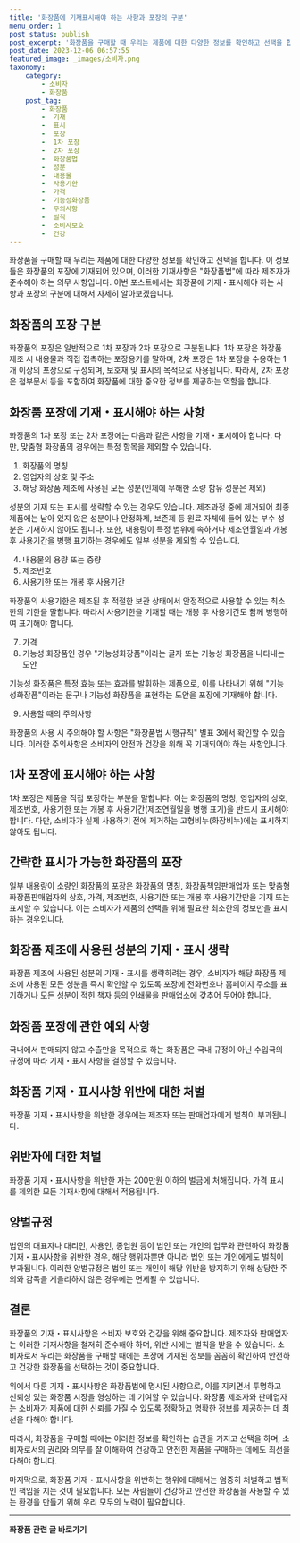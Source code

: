 ```yaml
---
title: '화장품에 기재표시해야 하는 사항과 포장의 구분'
menu_order: 1
post_status: publish
post_excerpt: '화장품을 구매할 때 우리는 제품에 대한 다양한 정보를 확인하고 선택을 합니다. 이 정보들은 화장품의 포장에 기재되어 있으며, 이러한 기재사항은  화장품법 에 따라 제조자가 준수해야 하는 의무 사항입니다. 이번 포스트에서는 화장품에 기재 표시해야 하는 사항과 포장의 구분에 대해서 자세히 알아보겠습니다.'
post_date: 2023-12-06 06:57:55
featured_image: _images/소비자.png
taxonomy:
    category:
        - 소비자
        - 화장품
    post_tag:
        - 화장품
        -  기재
        -  표시
        -  포장
        -  1차 포장
        -  2차 포장
        -  화장품법
        -  성분
        -  내용물
        -  사용기한
        -  가격
        -  기능성화장품
        -  주의사항
        -  벌칙
        -  소비자보호
        -  건강
---
```



화장품을 구매할 때 우리는 제품에 대한 다양한 정보를 확인하고 선택을 합니다. 이 정보들은 화장품의 포장에 기재되어 있으며, 이러한 기재사항은 "화장품법"에 따라 제조자가 준수해야 하는 의무 사항입니다. 이번 포스트에서는 화장품에 기재・표시해야 하는 사항과 포장의 구분에 대해서 자세히 알아보겠습니다.

## 화장품의 포장 구분

화장품의 포장은 일반적으로 1차 포장과 2차 포장으로 구분됩니다. 1차 포장은 화장품 제조 시 내용물과 직접 접촉하는 포장용기를 말하며, 2차 포장은 1차 포장을 수용하는 1개 이상의 포장으로 구성되며, 보호재 및 표시의 목적으로 사용됩니다. 따라서, 2차 포장은 첨부문서 등을 포함하여 화장품에 대한 중요한 정보를 제공하는 역할을 합니다.

## 화장품 포장에 기재・표시해야 하는 사항

화장품의 1차 포장 또는 2차 포장에는 다음과 같은 사항을 기재・표시해야 합니다. 다만, 맞춤형 화장품의 경우에는 특정 항목을 제외할 수 있습니다.

1. 화장품의 명칭
2. 영업자의 상호 및 주소
3. 해당 화장품 제조에 사용된 모든 성분(인체에 무해한 소량 함유 성분은 제외)

성분의 기재 또는 표시를 생략할 수 있는 경우도 있습니다. 제조과정 중에 제거되어 최종 제품에는 남아 있지 않은 성분이나 안정화제, 보존제 등 원료 자체에 들어 있는 부수 성분은 기재하지 않아도 됩니다. 또한, 내용량이 특정 범위에 속하거나 제조연월일과 개봉 후 사용기간을 병행 표기하는 경우에도 일부 성분을 제외할 수 있습니다.

4. 내용물의 용량 또는 중량
5. 제조번호
6. 사용기한 또는 개봉 후 사용기간

화장품의 사용기한은 제조된 후 적절한 보관 상태에서 안정적으로 사용할 수 있는 최소한의 기한을 말합니다. 따라서 사용기한을 기재할 때는 개봉 후 사용기간도 함께 병행하여 표기해야 합니다.

7. 가격
8. 기능성 화장품인 경우 "기능성화장품"이라는 글자 또는 기능성 화장품을 나타내는 도안

기능성 화장품은 특정 효능 또는 효과를 발휘하는 제품으로, 이를 나타내기 위해 "기능성화장품"이라는 문구나 기능성 화장품을 표현하는 도안을 포장에 기재해야 합니다.

9. 사용할 때의 주의사항

화장품의 사용 시 주의해야 할 사항은 "화장품법 시행규칙" 별표 3에서 확인할 수 있습니다. 이러한 주의사항은 소비자의 안전과 건강을 위해 꼭 기재되어야 하는 사항입니다.

## 1차 포장에 표시해야 하는 사항

1차 포장은 제품을 직접 포장하는 부분을 말합니다. 이는 화장품의 명칭, 영업자의 상호, 제조번호, 사용기한 또는 개봉 후 사용기간(제조연월일을 병행 표기)을 반드시 표시해야 합니다. 다만, 소비자가 실제 사용하기 전에 제거하는 고형비누(화장비누)에는 표시하지 않아도 됩니다.

## 간략한 표시가 가능한 화장품의 포장

일부 내용량이 소량인 화장품의 포장은 화장품의 명칭, 화장품책임판매업자 또는 맞춤형화장품판매업자의 상호, 가격, 제조번호, 사용기한 또는 개봉 후 사용기간만을 기재 또는 표시할 수 있습니다. 이는 소비자가 제품의 선택을 위해 필요한 최소한의 정보만을 표시하는 경우입니다.

## 화장품 제조에 사용된 성분의 기재・표시 생략

화장품 제조에 사용된 성분의 기재・표시를 생략하려는 경우, 소비자가 해당 화장품 제조에 사용된 모든 성분을 즉시 확인할 수 있도록 포장에 전화번호나 홈페이지 주소를 표기하거나 모든 성분이 적힌 책자 등의 인쇄물을 판매업소에 갖추어 두어야 합니다.

## 화장품 포장에 관한 예외 사항

국내에서 판매되지 않고 수출만을 목적으로 하는 화장품은 국내 규정이 아닌 수입국의 규정에 따라 기재・표시 사항을 결정할 수 있습니다.

## 화장품 기재・표시사항 위반에 대한 처벌

화장품 기재・표시사항을 위반한 경우에는 제조자 또는 판매업자에게 벌칙이 부과됩니다. 

## 위반자에 대한 처벌

화장품 기재・표시사항을 위반한 자는 200만원 이하의 벌금에 처해집니다. 가격 표시를 제외한 모든 기재사항에 대해서 적용됩니다.

## 양벌규정

법인의 대표자나 대리인, 사용인, 종업원 등이 법인 또는 개인의 업무와 관련하여 화장품 기재・표시사항을 위반한 경우, 해당 행위자뿐만 아니라 법인 또는 개인에게도 벌칙이 부과됩니다. 이러한 양벌규정은 법인 또는 개인이 해당 위반을 방지하기 위해 상당한 주의와 감독을 게을리하지 않은 경우에는 면제될 수 있습니다.

## 결론

화장품의 기재・표시사항은 소비자 보호와 건강을 위해 중요합니다. 제조자와 판매업자는 이러한 기재사항을 철저히 준수해야 하며, 위반 시에는 벌칙을 받을 수 있습니다. 소비자로서 우리는 화장품을 구매할 때에는 포장에 기재된 정보를 꼼꼼히 확인하여 안전하고 건강한 화장품을 선택하는 것이 중요합니다.

위에서 다룬 기재・표시사항은 화장품법에 명시된 사항으로, 이를 지키면서 투명하고 신뢰성 있는 화장품 시장을 형성하는 데 기여할 수 있습니다. 화장품 제조자와 판매업자는 소비자가 제품에 대한 신뢰를 가질 수 있도록 정확하고 명확한 정보를 제공하는 데 최선을 다해야 합니다.

따라서, 화장품을 구매할 때에는 이러한 정보를 확인하는 습관을 가지고 선택을 하며, 소비자로서의 권리와 의무를 잘 이해하여 건강하고 안전한 제품을 구매하는 데에도 최선을 다해야 합니다.

마지막으로, 화장품 기재・표시사항을 위반하는 행위에 대해서는 엄중히 처벌하고 법적인 책임을 지는 것이 필요합니다. 모든 사람들이 건강하고 안전한 화장품을 사용할 수 있는 환경을 만들기 위해 우리 모두의 노력이 필요합니다.
<!-- wp:separator -->
<hr class="wp-block-separator has-alpha-channel-opacity"/>
<!-- /wp:separator -->

<!-- wp:group {"backgroundColor":"base","layout":{"type":"constrained"}} -->
<div class="wp-block-group has-base-background-color has-background"><!-- wp:paragraph {"align":"center","fontSize":"medium"} -->
<p class="has-text-align-center has-large-font-size"><strong>화장품 관련 글 바로가기</strong></p>
<!-- /wp:paragraph -->


<!-- wp:latest-posts
{"categories":[{"id":31269,"count":19,"description":"","link":"https://uknowlaw.com/category/%ed%99%94%ec%9e%a5%ed%92%88/","name":"화장품","slug":"화장품","taxonomy":"category","parent":0,"meta":[],"_links":{"self":[{"href":"https://uknowlaw.com/wp-json/wp/v2/categories/31269"}],"collection":[{"href":"https://uknowlaw.com/wp-json/wp/v2/categories"}],"about":[{"href":"https://uknowlaw.com/wp-json/wp/v2/taxonomies/category"}],"wp:post_type":[{"href":"https://uknowlaw.com/wp-json/wp/v2/posts?categories=31269"}],"curies":[{"name":"wp","href":"https://api.w.org/{rel}","templated":true}]}}],"postsToShow":100,"excerptLength":28,"postLayout":"grid","columns":2,"featuredImageAlign":"left","featuredImageSizeSlug":"large","fontSize":"small"} /--></div>
<!-- /wp:group -->